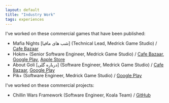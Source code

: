 ```yaml
---
layout: default
title: "Industry Work"
tags: experiences
---
```


I've worked on these commercial games that have been published:

- Mafia Nights [شب های مافیا] (Technical Lead, Medrick Game Studio) / [Cafe Bazaar](https://cafebazaar.ir/app/com.filimo.mafia?l=en)
- Hokm+ (Senior Software Engineer, Medrick Game Studio) / [Cafe Bazaar](https://cafebazaar.ir/app/com.xalopex.hokm?l=en), [Google Play](https://play.google.com/store/apps/details?id=com.medrick.hokm), [Apple Store](https://apps.apple.com/us/app/hokm-plus-online-card-game/id1578418839)
- About Goli [درباره گلی] (Software Engineer, Medrick Game Studio) / [Cafe Bazaar](https://cafebazaar.ir/app/com.medrick.blast?l=en), [Google Play](https://play.google.com/store/apps/details?id=com.medrick.blast)
- Pik+ (Software Engineer, Medrick Game Studio) / [Google Play](https://play.google.com/store/apps/details?id=com.xalopex.spades)

I've worked on these commercial projects:
- Chillin Wars Framework (Software Engineer, Koala Team) / [GitHub](https://github.com/Chillin-Examples/SearchAndDefuse)